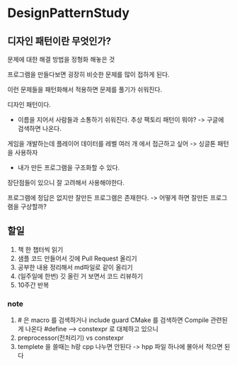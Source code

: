 # DesignPatternStudy

## 디자인 패턴이란 무엇인가?

문제에 대한 해결 방법을 정형화 해놓은 것

프로그램을 만들다보면 굉장히 비슷한 문제를 많이 접하게 된다.

이런 문제들을 패턴화해서 적용하면 문제를 풀기가 쉬워진다.

디자인 패턴이다.

- 이름을 지어서 사람들과 소통하기 쉬워진다.
추상 팩토리 패턴이 뭐야? -> 구글에 검색하면 나온다.

게임을 개발하는데 플레이어 데이터를 레벨 여러 개 에서 접근하고 싶어 -> 싱글톤 패턴을 사용하자

- 내가 만든 프로그램을 구조화할 수 있다.

장단점들이 있으니 잘 고려해서 사용해야한다.

프로그램에 정답은 없지만 잘만든 프로그램은 존재한다.
-> 어떻게 하면 잘만든 프로그램을 구상할까?

## 할일
1. 책 한 챕터씩 읽기
2. 샘플 코드 만들어서 깃에 Pull Request 올리기
3. 공부한 내용 정리해서 md파일로 같이 올리기
4. (일주일에 한번) 깃 올린 거 보면서 코드 리뷰하기
5. 10주간 반복

### note
1. \# 은 macro 를 검색하거나 include guard
CMake 를 검색하면 Compile 관련된게 나온다
\#define --> constexpr 로 대체하고 있으니 
2. preprocessor(전처리기) vs constexpr 
3. templete 을 쓸때는 h랑 cpp 나누면 안된다
-> hpp 파일 하나에 몰아서 적으면 된다
